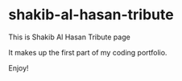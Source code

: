 # shakib-al-hasan-tribute
This is Shakib Al Hasan Tribute page 

It makes up the first part of my coding portfolio.

Enjoy!
